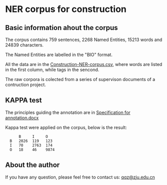 # NER corpus for construction

## Basic information ahout the corpus

The corpus contains 759 sentences, 2268 Named Entities, 15213 words and 24839 characters.

The Named Entities are labelled in the "BIO" format.

All the data are in the [Construction-NER-corpus.csv](https://github.com/isotrforever/NER-corpus-for-construction/blob/master/Construction-NER-corpus.csv), where words are listed in the first column, while tags in the sencond.

The raw corpora is colected from a series of supervison documents of a contruction project.

## KAPPA test

The principles guiding the annotation are in [Specification for annotation.docx](https://github.com/isotrforever/NER-corpus-for-construction/blob/master/Specification%20for%20annotation.docx)

Kappa test were applied on the corpus, below is the result:

          B     I     O
      B   2026  119   123
      I   70    2763  174
      O   18    46    9874

## About the author

If you have any question, please feel free to contact us: qqz@zju.edu.cn
